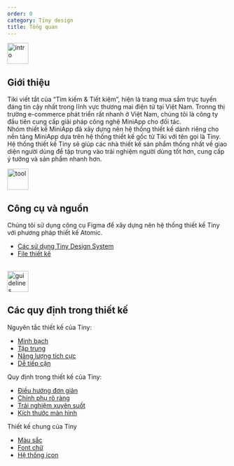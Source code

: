 ```yaml
---
order: 0
category: Tiny design
title: Tổng quan
---
```

<img class="img-basic" src="https://salt.tikicdn.com/ts/social/ec/68/28/dd5ecb58d2e344fb98ceb9598c376ce8.png" alt="intro" width="48px" />

## **Giới thiệu**

Tiki viết tắt của “Tìm kiếm & Tiết kiệm”, hiện là trang mua sắm trực tuyến đáng tin cậy nhất trong lĩnh vực thương mai điện tử tại Việt Nam. Tronng thị trường e-commerce phát triển rất nhanh ở Việt Nam, chúng tôi là công ty đầu tiên cung cấp giải pháp công nghệ MiniApp cho đối tác.<br />
Nhóm thiết kế MiniApp đã xây dựng nên hệ thống thiết kế dành riêng cho nền tảng MiniApp dựa trên hệ thống thiết kế gốc từ Tiki với tên gọi là Tiny. Hệ thống thiết kế Tiny sẽ giúp các nhà thiết kế sản phẩm thống nhất về giao diện người dùng để tập trung vào trải nghiệm người dùng tốt hơn, cung cấp ý tưởng và sản phẩm nhanh hơn.
<br />

<img class="img-basic" src="https://salt.tikicdn.com/ts/social/33/d9/57/c84a51d1456d498f181f9fdeed565a8f.png" alt="tool" width="48px" />

## **Công cụ và nguồn**

Chúng tôi sử dụng công cụ Figma để xây dựng nên hệ thống thiết kế Tiny với phương pháp thiết kế Atomic.
- [Các sử dụng Tiny Design System](https://miniapp.tiki.vn/docs/design/figma/started-vi)
- [File thiết kế](https://miniapp.tiki.vn/docs/design/figma/download-vi)

<br />

<img class="img-basic" src="https://salt.tikicdn.com/ts/social/36/4c/7e/c269800a2d1aae270f123261b49c5112.png" alt="guidelines" width="48px" />

## **Các quy định trong thiết kế**

Nguyên tắc thiết kế của Tiny:
- [Minh bạch](https://miniapp.tiki.vn/docs/design/principles/transparency-vi)
- [Tập trung](https://miniapp.tiki.vn/docs/design/principles/clear-focus-vi)
- [Năng lượng tích cực](https://miniapp.tiki.vn/docs/design/principles/positive-vi)
- [Dễ tiếp cận](https://miniapp.tiki.vn/docs/design/principles/accessible-vi)

Quy định trong thiết kế của Tiny:
- [Điều hướng đơn giản](https://miniapp.tiki.vn/docs/design/guideline/navigation-vi)
- [Chính phụ rõ ràng](https://miniapp.tiki.vn/docs/design/guideline/hierarchy-vi)
- [Trải nghiệm xuyên suốt](https://miniapp.tiki.vn/docs/design/guideline/clear-progress-vi)
- [Kích thước màn hình](https://miniapp.tiki.vn/docs/design/styles/frame-vi)

Thiết kế chung của Tiny
- [Màu sắc](https://miniapp.tiki.vn/docs/design/styles/color-vi)
- [Font chữ](https://miniapp.tiki.vn/docs/design/styles/font-vi)
- [Hệ thống icon](https://miniapp.tiki.vn/docs/design/styles/icon-vi)